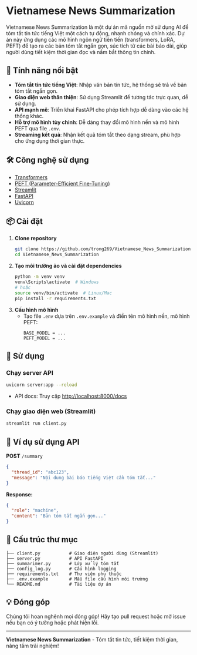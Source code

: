 # Vietnamese News Summarization

Vietnamese News Summarization là một dự án mã nguồn mở sử dụng AI để tóm tắt tin tức tiếng Việt một cách tự động, nhanh chóng và chính xác. Dự án này ứng dụng các mô hình ngôn ngữ tiên tiến (transformers, LoRA, PEFT) để tạo ra các bản tóm tắt ngắn gọn, súc tích từ các bài báo dài, giúp người dùng tiết kiệm thời gian đọc và nắm bắt thông tin chính.

## 🚀 Tính năng nổi bật
- **Tóm tắt tin tức tiếng Việt**: Nhập văn bản tin tức, hệ thống sẽ trả về bản tóm tắt ngắn gọn.
- **Giao diện web thân thiện**: Sử dụng Streamlit để tương tác trực quan, dễ sử dụng.
- **API mạnh mẽ**: Triển khai FastAPI cho phép tích hợp dễ dàng vào các hệ thống khác.
- **Hỗ trợ mô hình tùy chỉnh**: Dễ dàng thay đổi mô hình nền và mô hình PEFT qua file `.env`.
- **Streaming kết quả**: Nhận kết quả tóm tắt theo dạng stream, phù hợp cho ứng dụng thời gian thực.

## 🛠️ Công nghệ sử dụng
- [Transformers](https://huggingface.co/docs/transformers/index)
- [PEFT (Parameter-Efficient Fine-Tuning)](https://github.com/huggingface/peft)
- [Streamlit](https://streamlit.io/)
- [FastAPI](https://fastapi.tiangolo.com/)
- [Uvicorn](https://www.uvicorn.org/)

## 📦 Cài đặt
1. **Clone repository**
   ```bash
   git clone https://github.com/trong269/Vietnamese_News_Summarization.git
   cd Vietnamese_News_Summarization
   ```
2. **Tạo môi trường ảo và cài đặt dependencies**
   ```bash
   python -m venv venv
   venv\Scripts\activate  # Windows
   # hoặc
   source venv/bin/activate  # Linux/Mac
   pip install -r requirements.txt
   ```
3. **Cấu hình mô hình**
   - Tạo file `.env` dựa trên `.env.example` và điền tên mô hình nền, mô hình PEFT:
     ```env
     BASE_MODEL = ...
     PEFT_MODEL = ...
     ```

## 🚦 Sử dụng
### Chạy server API
```bash
uvicorn server:app --reload
```
- API docs: Truy cập [http://localhost:8000/docs](http://localhost:8000/docs)

### Chạy giao diện web (Streamlit)
```bash
streamlit run client.py
```

## 📝 Ví dụ sử dụng API
**POST** `/summary`
```json
{
  "thread_id": "abc123",
  "message": "Nội dung bài báo tiếng Việt cần tóm tắt..."
}
```
**Response:**
```json
{
  "role": "machine",
  "content": "Bản tóm tắt ngắn gọn..."
}
```

## 📁 Cấu trúc thư mục
```
├── client.py           # Giao diện người dùng (Streamlit)
├── server.py           # API FastAPI
├── summarimer.py       # Lớp xử lý tóm tắt
├── config_log.py       # Cấu hình logging
├── requirements.txt    # Thư viện phụ thuộc
├── .env.example        # Mẫu file cấu hình môi trường
└── README.md           # Tài liệu dự án
```

## 💡 Đóng góp
Chúng tôi hoan nghênh mọi đóng góp! Hãy tạo pull request hoặc mở issue nếu bạn có ý tưởng hoặc phát hiện lỗi.


---
**Vietnamese News Summarization** - Tóm tắt tin tức, tiết kiệm thời gian, nâng tầm trải nghiệm!
